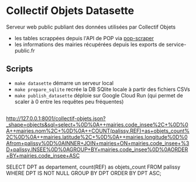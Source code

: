 # Collectif Objets Datasette

Serveur web public publiant des données utilisées par Collectif Objets

- les tables scrappées depuis l'API de POP via [pop-scraper](https://github.com/adipasquale/pop-scraper)
- les informations des mairies récupérées depuis les exports de service-public.fr

## Scripts

- `make datasette` démarre un serveur local
- `make prepare_sqlite` recrée la DB SQlite locale à partir des fichiers CSVs
- `make publish_datasette` déploie sur Google Cloud Run (qui permet de scaler à 0 entre les requêtes peu fréquentes)


##

http://127.0.0.1:8001/collectif-objets.json?_shape=objects&sql=select+%0D%0A++mairies.code_insee%2C+%0D%0A++mairies.nom%2C+%0D%0A++COUNT(palissy.REF)+as+objets_count%2C%0D%0A++mairies.latitude%2C+%0D%0A++mairies.longitude%0D%0Afrom+palissy%0D%0AINNER+JOIN+mairies+ON+mairies.code_insee+%3D+palissy.INSEE%0D%0AGROUP+BY+mairies.code_insee%0D%0AORDER+BY+mairies.code_insee+ASC

SELECT DPT as departement, count(REF) as objets_count
FROM palissy
WHERE DPT IS NOT NULL
GROUP BY DPT
ORDER BY DPT ASC;
